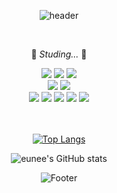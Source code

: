 <div align="center">
	
![header](https://capsule-render.vercel.app/api?type=cylinder&color=FFBCB9&height=150&section=header&text=안뇽하세요?&fontColor=ffffff&fontSize=70&animation=fadeIn&fontAlignY=55)
	
<br/>

	
🐹 *Studing...* 🧀	

</div>

<div align="center">
	<img src="https://img.shields.io/badge/Java-FF848F?style=flat&logo=Java&logoColor=white" />
	<img src="https://img.shields.io/badge/Eclipse IDE-FF8E99?style=flat&logo=Eclipse IDE&logoColor=white" />
	<img src="https://img.shields.io/badge/Visual Studio Code-FF607F?style=flat&logo=Visual Studio Code&logoColor=white" />
</div>

<div align="center">
	<img src="https://img.shields.io/badge/Oracle-FF9473?style=flat&logo=Oracle&logoColor=white" />
	<img src="https://img.shields.io/badge/MongoDB-FF895A?style=flat&logo=MongoDB&logoColor=white" />
</div>

<div align="center">
	<img src="https://img.shields.io/badge/HTML5-FADCA5?style=flat&logo=HTML5&logoColor=white" />
	<img src="https://img.shields.io/badge/CSS3-FAC87D?style=flat&logo=CSS3&logoColor=white" />
	<img src="https://img.shields.io/badge/JavaScript-C8FAC8?style=flat&logo=JavaScript&logoColor=white" />
	<img src="https://img.shields.io/badge/jQuery-A5E3E6?style=flat&logo=jQuery&logoColor=white" />
	<img src="https://img.shields.io/badge/Bootstrap-D2D2FF?style=flat&logo=Bootstrap&logoColor=white" />
</div>

<br/>
<br/>


<div align="center">
	
[![Top Langs](https://github-readme-stats.vercel.app/api/top-langs/?username=ohsangeun)](https://github.com/ohsangeun/github-readme-stats)

![eunee's GitHub stats](https://github-readme-stats.vercel.app/api?username=ohsangeun&show_icons=true&theme=transparent)

</div>

<div align="center">

![Footer](https://capsule-render.vercel.app/api?type=waving&color=FFBCB9&height=200&section=footer)
	
</div>
